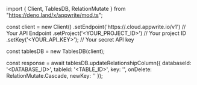 import { Client, TablesDB, RelationMutate } from "https://deno.land/x/appwrite/mod.ts";

const client = new Client()
    .setEndpoint('https://<REGION>.cloud.appwrite.io/v1') // Your API Endpoint
    .setProject('<YOUR_PROJECT_ID>') // Your project ID
    .setKey('<YOUR_API_KEY>'); // Your secret API key

const tablesDB = new TablesDB(client);

const response = await tablesDB.updateRelationshipColumn({
    databaseId: '<DATABASE_ID>',
    tableId: '<TABLE_ID>',
    key: '',
    onDelete: RelationMutate.Cascade,
    newKey: ''
});

